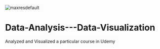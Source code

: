 ![maxresdefault](https://user-images.githubusercontent.com/78891081/185791372-b91e9ac2-2e22-4cc0-965f-12d197cfedbe.jpg)

# Data-Analysis---Data-Visualization
Analyzed  and Visualized a particular course in Udemy 
